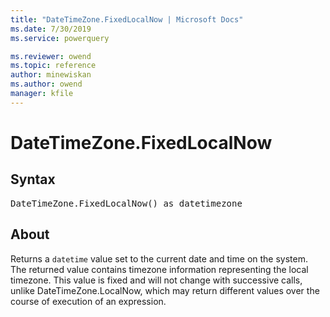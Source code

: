 ```yaml
---
title: "DateTimeZone.FixedLocalNow | Microsoft Docs"
ms.date: 7/30/2019
ms.service: powerquery

ms.reviewer: owend
ms.topic: reference
author: minewiskan
ms.author: owend
manager: kfile
---
```

# DateTimeZone.FixedLocalNow

## Syntax

<pre>
DateTimeZone.FixedLocalNow() as datetimezone
</pre>
  
## About  
Returns a `datetime` value set to the current date and time on the system. The returned value contains timezone information representing the local timezone. This value is fixed and will not change with successive calls, unlike DateTimeZone.LocalNow, which may return different values over the course of execution of an expression.
